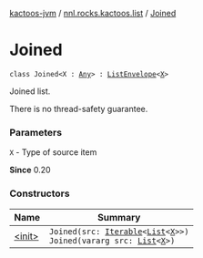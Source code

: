 [kactoos-jvm](../../index.md) / [nnl.rocks.kactoos.list](../index.md) / [Joined](./index.md)

# Joined

`class Joined<X : `[`Any`](https://kotlinlang.org/api/latest/jvm/stdlib/kotlin/-any/index.html)`> : `[`ListEnvelope`](../-list-envelope/index.md)`<`[`X`](index.md#X)`>`

Joined list.

There is no thread-safety guarantee.

### Parameters

`X` - Type of source item

**Since**
0.20

### Constructors

| Name | Summary |
|---|---|
| [&lt;init&gt;](-init-.md) | `Joined(src: `[`Iterable`](https://kotlinlang.org/api/latest/jvm/stdlib/kotlin.collections/-iterable/index.html)`<`[`List`](https://kotlinlang.org/api/latest/jvm/stdlib/kotlin.collections/-list/index.html)`<`[`X`](index.md#X)`>>)`<br>`Joined(vararg src: `[`List`](https://kotlinlang.org/api/latest/jvm/stdlib/kotlin.collections/-list/index.html)`<`[`X`](index.md#X)`>)` |
